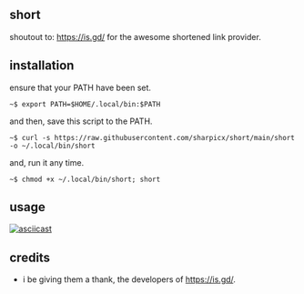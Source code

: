 ## short
shoutout to: <https://is.gd/> for the awesome shortened link provider.<br/>

## installation
ensure that your PATH have been set.
```shell
~$ export PATH=$HOME/.local/bin:$PATH
```
and then, save this script to the PATH.
```shell
~$ curl -s https://raw.githubusercontent.com/sharpicx/short/main/short -o ~/.local/bin/short
```
and, run it any time.
```shell
~$ chmod +x ~/.local/bin/short; short
```

## usage
[![asciicast](https://asciinema.org/a/562900.svg)](https://asciinema.org/a/562900)

## credits
- i be giving them a thank, the developers of <https://is.gd/>.
